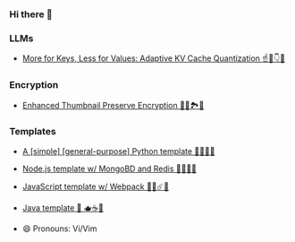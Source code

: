 ### Hi there 👋

### LLMs

- [More for Keys, Less for Values: Adaptive KV Cache Quantization ☝️🔑👇🔢](https://mohsenhariri.github.io/kvq)

### Encryption

- [Enhanced Thumbnail Preserve Encryption 🔐🌄🏞🔐](https://mohsenhariri.github.io/TPEncryption)

### Templates
- [A [simple] [general-purpose] Python template 🐍🚀🎉🦕](https://github.com/mohsenhariri/template-python)

- [Node.js template w/ MongoBD and Redis 🐉✨💥🐅](https://github.com/mohsenhariri/template-node)

- [JavaScript template w/ Webpack 🦏🔥☄️🐲](https://github.com/mohsenhariri/template-js)

- [Java template 🐋 🫖☕️🐘](https://github.com/mohsenhariri/template-java)

<!--

**mohsenhariri/mohsenhariri** is a ✨ _special_ ✨ repository because its `README.md` (this file) appears on your GitHub profile. -->

<!-- Here are some ideas to get you started: -->

<!-- - 🔭 I’m currently working on ...
- 🌱 I’m currently learning ...
- 👯 I’m looking to collaborate on ...
- 🤔 I’m looking for help with ...
- 💬 Ask me about ...
- 📫 How to reach me: ... -->

- 😄 Pronouns: Vi/Vim
<!-- - ⚡ Fun fact: ... -->
